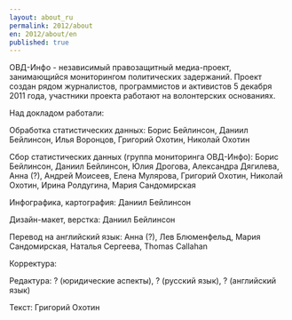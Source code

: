 ```yaml
---
layout: about_ru
permalink: 2012/about
en: 2012/about/en
published: true
---
```


ОВД-Инфо - независимый правозащитный медиа-проект, занимающийся мониторингом политических задержаний. Проект создан рядом журналистов, программистов и активистов 5 декабря 2011 года, участники проекта работают на волонтерских основаниях.  

Над докладом работали:

Обработка статистических данных: Борис Бейлинсон, Даниил Бейлинсон, Илья Воронцов, Григорий Охотин, Николай Охотин

Сбор статистических данных (группа мониторинга ОВД-Инфо): Борис Бейлинсон, Даниил Бейлинсон, Юлия Дрогова, Александра Дягилева, Анна (?), Андрей Моисеев, Елена Мулярова, Григорий Охотин, Николай Охотин, Ирина Ролдугина, Мария Сандомирская

Инфографика, картография: Даниил Бейлинсон

Дизайн-макет, верстка: Даниил Бейлинсон 

Перевод на английский язык: Анна (?), Лев Блюменфельд, Мария Сандомирская, Наталья Сергеева, Thomas Callahan

Корректура: 

Редактура: ? (юридические аспекты), ? (русский язык), ? (английский язык) 

Текст: Григорий Охотин